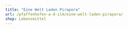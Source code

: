 ```yaml
---
title: "Eine Welt Laden Pirapora"
url: /pfaffenhofen-a-d-ilm/eine-welt-laden-pirapora/
shop: Lebensmittel
---
```

